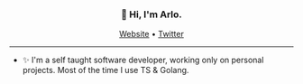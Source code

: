 <h3 align="center">👋 Hi, I'm Arlo.</h3>

<p align="center">
  <a href="https://arlo.sh/">Website</a> •
  <a href="https://twitter.com/arlo22k">Twitter</a>
</p>

---

- ✨ I'm a self taught software developer, working only on personal projects. Most of the time I use TS & Golang.



<!---
![GitHub Statistics](https://github-readme-stats.vercel.app/api?username=arlo2k&show_icons=true&hide_border=true&theme=nord )

arcccan/arcccan is a ✨ special ✨ repository because its `README.md` (this file) appears on your GitHub profile.
You can click the Preview link to take a look at your changes.
--->
